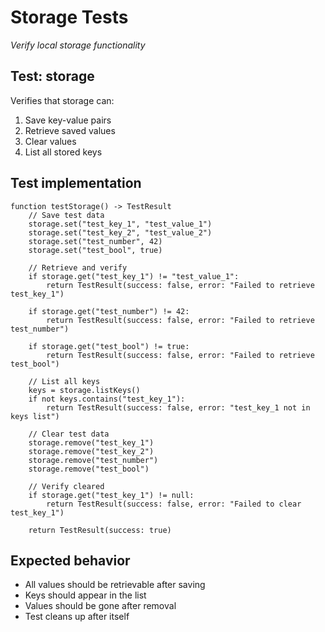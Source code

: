 # Storage Tests

*Verify local storage functionality*

## Test: storage

Verifies that storage can:
1. Save key-value pairs
2. Retrieve saved values
3. Clear values
4. List all stored keys

## Test implementation

```
function testStorage() -> TestResult
    // Save test data
    storage.set("test_key_1", "test_value_1")
    storage.set("test_key_2", "test_value_2")
    storage.set("test_number", 42)
    storage.set("test_bool", true)

    // Retrieve and verify
    if storage.get("test_key_1") != "test_value_1":
        return TestResult(success: false, error: "Failed to retrieve test_key_1")

    if storage.get("test_number") != 42:
        return TestResult(success: false, error: "Failed to retrieve test_number")

    if storage.get("test_bool") != true:
        return TestResult(success: false, error: "Failed to retrieve test_bool")

    // List all keys
    keys = storage.listKeys()
    if not keys.contains("test_key_1"):
        return TestResult(success: false, error: "test_key_1 not in keys list")

    // Clear test data
    storage.remove("test_key_1")
    storage.remove("test_key_2")
    storage.remove("test_number")
    storage.remove("test_bool")

    // Verify cleared
    if storage.get("test_key_1") != null:
        return TestResult(success: false, error: "Failed to clear test_key_1")

    return TestResult(success: true)
```

## Expected behavior

- All values should be retrievable after saving
- Keys should appear in the list
- Values should be gone after removal
- Test cleans up after itself
